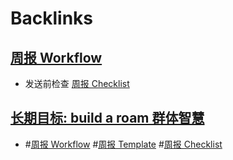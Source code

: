 
# Backlinks
## [周报 Workflow](<周报 Workflow.md>)
- 发送前检查 [周报 Checklist](<周报 Checklist.md>)

## [长期目标: build a roam 群体智慧](<长期目标: build a roam 群体智慧.md>)
- #[周报 Workflow](<周报 Workflow.md>) #[周报 Template](<周报 Template.md>) #[周报 Checklist](<周报 Checklist.md>)

